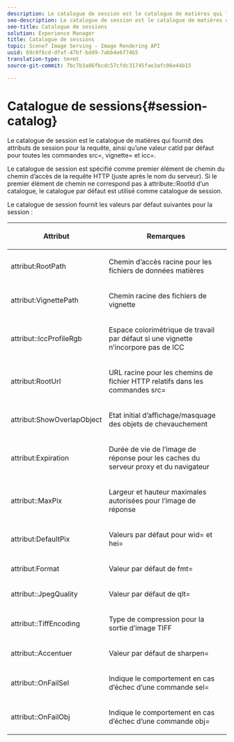 ```yaml
---
description: Le catalogue de session est le catalogue de matières qui fournit des attributs de session pour la requête, ainsi qu’une valeur catId par défaut pour toutes les commandes src=, vignette= et icc=.
seo-description: Le catalogue de session est le catalogue de matières qui fournit des attributs de session pour la requête, ainsi qu’une valeur catId par défaut pour toutes les commandes src=, vignette= et icc=.
seo-title: Catalogue de sessions
solution: Experience Manager
title: Catalogue de sessions
topic: Scene7 Image Serving - Image Rendering API
uuid: 69c0f6cd-dfaf-47bf-bdd9-7abb4e6f7465
translation-type: tm+mt
source-git-commit: 7bc7b3a86fbcdc57cfdc31745fae3afc06e44b15

---
```



# Catalogue de sessions{#session-catalog}

Le catalogue de session est le catalogue de matières qui fournit des attributs de session pour la requête, ainsi qu’une valeur catId par défaut pour toutes les commandes src=, vignette= et icc=.

Le catalogue de session est spécifié comme premier élément de chemin du chemin d’accès de la requête HTTP (juste après le nom du serveur). Si le premier élément de chemin ne correspond pas à attribute::RootId d’un catalogue, le catalogue par défaut est utilisé comme catalogue de session.

Le catalogue de session fournit les valeurs par défaut suivantes pour la session :

<table id="table_DB5E0DD8E9B440A4964A1326433597C8"> 
 <thead> 
  <tr> 
   <th class="entry"> <p>Attribut </p> </th> 
   <th class="entry"> <p>Remarques </p> </th> 
  </tr> 
 </thead>
 <tbody> 
  <tr> 
   <td> <p> <span class="codeph"> attribut:RootPath</span> </p> </td> 
   <td> <p> Chemin d’accès racine pour les fichiers de données matières </p> </td> 
  </tr> 
  <tr> 
   <td> <p> <span class="codeph"> attribut:VignettePath</span> </p> </td> 
   <td> <p> Chemin racine des fichiers de vignette </p> </td> 
  </tr> 
  <tr> 
   <td> <p> <span class="codeph"> attribut::IccProfileRgb</span> </p> </td> 
   <td> <p> Espace colorimétrique de travail par défaut si une vignette n’incorpore pas de ICC  </p> </td> 
  </tr> 
  <tr> 
   <td> <p> <span class="codeph"> attribut:RootUrl</span> </p> </td> 
   <td> <p> URL racine pour les chemins de fichier HTTP relatifs dans les commandes <span class="codeph"> src=</span> </p> </td> 
  </tr> 
  <tr> 
   <td> <p> <span class="codeph"> attribut:ShowOverlapObject</span> </p> </td> 
   <td> <p> Etat initial d’affichage/masquage des objets de chevauchement </p> </td> 
  </tr> 
  <tr> 
   <td> <p> <span class="codeph"> attribut:Expiration</span> </p> </td> 
   <td> <p> Durée de vie de l’image de réponse pour les caches du serveur proxy et du navigateur </p> </td> 
  </tr> 
  <tr> 
   <td> <p> <span class="codeph"> attribut::MaxPix</span> </p> </td> 
   <td> <p> Largeur et hauteur maximales autorisées pour l’image de réponse </p> </td> 
  </tr> 
  <tr> 
   <td> <p> <span class="codeph"> attribut:DefaultPix</span> </p> </td> 
   <td> <p> Valeurs par défaut pour <span class="codeph"> wid=</span> et <span class="codeph"> hei=</span> </p> </td> 
  </tr> 
  <tr> 
   <td> <p> <span class="codeph"> attribut:Format</span> </p> </td> 
   <td> <p> Valeur par défaut de <span class="codeph"> fmt=</span> </p> </td> 
  </tr> 
  <tr> 
   <td> <p> <span class="codeph"> attribut::JpegQuality</span> </p> </td> 
   <td> <p> Valeur par défaut de <span class="codeph"> qlt=</span> </p> </td> 
  </tr> 
  <tr> 
   <td> <p> <span class="codeph"> attribut::TiffEncoding</span> </p> </td> 
   <td> <p> Type de compression pour la sortie d’image TIFF </p> </td> 
  </tr> 
  <tr> 
   <td> <p> <span class="codeph"> attribut::Accentuer</span> </p> </td> 
   <td> <p> Valeur par défaut de <span class="codeph"> sharpen=</span> </p> </td> 
  </tr> 
  <tr> 
   <td> <p> <span class="codeph"> attribut::OnFailSel</span> </p> </td> 
   <td> <p> Indique le comportement en cas d’échec d’une commande <span class="codeph"> sel=</span> </p> </td> 
  </tr> 
  <tr> 
   <td> <p> <span class="codeph"> attribut::OnFailObj</span> </p> </td> 
   <td> <p> Indique le comportement en cas d’échec d’une commande <span class="codeph"> obj=</span> </p> </td> 
  </tr> 
 </tbody> 
</table>

